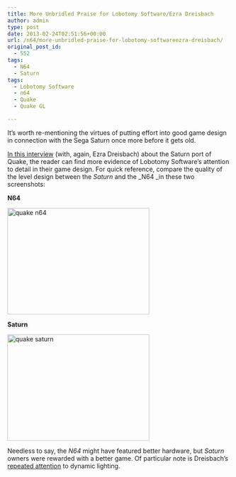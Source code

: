 ```yaml
---
title: More Unbridled Praise for Lobotomy Software/Ezra Dreisbach
author: admin
type: post
date: 2013-02-24T02:51:56+00:00
url: /n64/more-unbridled-praise-for-lobotomy-softwareezra-dreisbach/
original_post_id:
  - 552
tags:
  - N64
  - Saturn
tags:
  - Lobotomy Software
  - n64
  - Quake
  - Quake GL

---
```

It&#8217;s worth re-mentioning the virtues of putting effort into good game design in connection with the Sega Saturn once more before it gets old.

[In this interview][1] (with, again, Ezra Dreisbach) about the Saturn port of Quake, the reader can find more evidence of Lobotomy Software&#8217;s attention to detail in their game design. For quick reference, compare the quality of the level design between the _Saturn_ and the _N64 _in these two screenshots:

**N64**

[<img class="size-full wp-image-555 alignnone" alt="quake n64" src="http://jumpnshoot9000.com/wp-content/uploads/2013/02/quake-n64.png" width="320" height="240" />][2]

**Saturn**

[<img class="alignnone size-full wp-image-556" alt="quake saturn" src="http://jumpnshoot9000.com/wp-content/uploads/2013/02/quake-saturn.png" width="320" height="240" />][3]

Needless to say, the _N64_ might have featured better hardware, but _Saturn_ owners were rewarded with a better game. Of particular note is Dreisbach&#8217;s [repeated attention][4] to dynamic lighting.

 [1]: http://www.curmudgeongamer.com/2002/03/platform-shootout-sega-saturn-quake-vs.html
 [2]: http://jumpnshoot9000.com/wp-content/uploads/2013/02/quake-n64.png
 [3]: http://jumpnshoot9000.com/wp-content/uploads/2013/02/quake-saturn.png
 [4]: http://blog.gareth-jones.co.uk/2010/08/07/interview-ezra-dreisbach/#more-410
